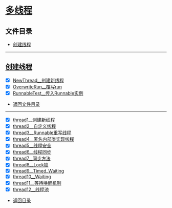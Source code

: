 
# [多线程](thread)

## 文件目录

- [创建线程](#创建线程)

-----------

## [创建线程](create/thread)

- [x] [NewThread__创建新线程](create/thread/NewThread.java)
- [x] [OverwriteRun__覆写run](create/thread/OverwriteRun.java)
- [x] [RunnableTest__传入Runnable实例](create/thread/RunnableTest.java)

- [返回文件目录](#文件目录)

---------------

- [x] [thread1__创建新线程](thread/thread2.java)
- [x] [thread2__自定义线程](thread/thread2.java)
- [x] [thread3__Runnable重写线程](thread/thread3.java)
- [x] [thread4__匿名内部类实现线程](thread/thread4.java)
- [x] [thread5__线程安全](thread/thread5.java)
- [x] [thread6__线程同步](thread/thread6.java)
- [x] [thread7__同步方法](thread/thread7.java)
- [x] [thread8__Lock锁](thread/thread8.java)
- [x] [thread9__Timed_Waiting](thread/thread9.java)
- [x] [thread10__Waiting](thread/thread10.java)
- [x] [thread11__等待唤醒机制](thread/thread11)
- [x] [thread12__线程池](thread/thread12.java)

- [返回目录](../../../../../README.md)
